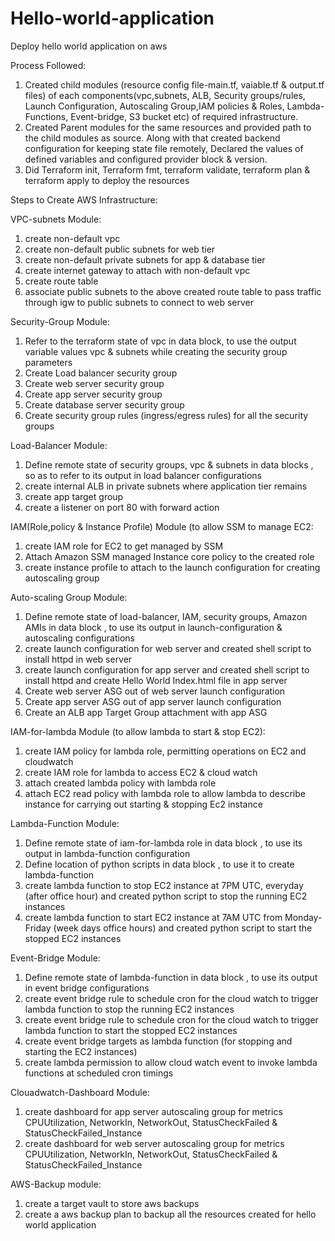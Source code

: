 # Hello-world-application
Deploy hello world application on aws

Process Followed:
  1. Created child modules (resource config file-main.tf, vaiable.tf & output.tf files) of each components(vpc,subnets, ALB, Security groups/rules, Launch  Configuration, Autoscaling Group,IAM policies & Roles, Lambda-Functions, Event-bridge, S3 bucket etc) of required infrastructure.
  2. Created Parent modules for the same resources and provided path to the child modules as source. Along with that created backend configuration for keeping state file remotely, Declared the values of defined variables and configured provider block & version.
  3. Did Terraform init, Terraform fmt, terraform validate, terraform plan & terraform apply to deploy the resources

Steps to Create AWS Infrastructure:

VPC-subnets Module:
  1. create non-default vpc
  2. create non-default public subnets for web tier
  3. create non-default private subnets for app & database tier
  4. create internet gateway to attach with non-default vpc
  5. create route table 
  6. associate public subnets to the above created route table to pass traffic through igw to public subnets to connect to web server

Security-Group Module:
  1. Refer to the terraform state of vpc in data block, to use the output variable values vpc & subnets while creating the security group parameters
  2. Create Load balancer security group
  3. Create web server security group
  4. Create app server security group
  5. Create database server security group
  6. Create security group rules (ingress/egress rules) for all the security groups 

Load-Balancer Module:
  1. Define remote state of security groups, vpc & subnets in data blocks , so as to refer to its output in load balancer configurations
  2. create internal ALB in private subnets where application tier remains
  3. create app target group
  4. create a listener on port 80 with forward action

IAM(Role,policy & Instance Profile) Module (to allow SSM to manage EC2:
  1. create IAM role for EC2 to get managed by SSM
  2. Attach Amazon SSM managed Instance core policy to the created role
  3. create instance profile to attach to the launch configuration for creating autoscaling group

Auto-scaling Group Module:
  1. Define remote state of load-balancer, IAM, security groups, Amazon AMIs in data block , to use its output in launch-configuration & autoscaling configurations
  2. create launch configuration for web server and created shell script to install httpd in web server
  3. create launch configuration for app server and created shell script to install httpd and create Hello World Index.html file in app server
  4. Create web server ASG out of web server launch configuration
  5. Create app server ASG out of app server launch configuration
  6. Create an ALB app Target Group attachment with app ASG

IAM-for-lambda Module (to allow lambda to start & stop EC2):
  1. create IAM policy for lambda role, permitting operations on EC2 and cloudwatch
  2. create IAM role for lambda to access EC2 & cloud watch
  3. attach created lambda policy with lambda role
  4. attach EC2 read policy with lambda role to allow lambda to describe instance for carrying out starting & stopping Ec2 instance

Lambda-Function Module:
  1. Define remote state of iam-for-lambda role in data block , to use its output in lambda-function configuration
  2. Define location of python scripts in data block , to use it to create lambda-function
  3. create lambda function to stop EC2 instance at 7PM UTC, everyday (after office hour) and created python script to stop the running EC2 instances
  4. create lambda function to start EC2 instance at 7AM UTC from Monday-Friday (week days office hours) and created python script to start the stopped EC2 instances
        
Event-Bridge Module:
  1. Define remote state of lambda-function in data block , to use its output in event bridge configurations
  2. create event bridge rule to schedule cron for the cloud watch to trigger lambda function to stop the running EC2 instances
  3. create event bridge rule to schedule cron for the cloud watch to trigger lambda function to start the stopped EC2 instances
  4. create event bridge targets as lambda function (for stopping and starting the EC2 instances)
  5. create lambda permission to allow cloud watch event to invoke lambda functions at scheduled cron timings

Clouadwatch-Dashboard Module:
  1. create dashboard for app server autoscaling group for metrics CPUUtilization, NetworkIn, NetworkOut, StatusCheckFailed & StatusCheckFailed_Instance
  2. create dashboard for web server autoscaling group for metrics CPUUtilization, NetworkIn, NetworkOut, StatusCheckFailed & StatusCheckFailed_Instance

AWS-Backup module:
  1. create a target vault to store aws backups
  2. create a aws backup plan to backup all the resources created for hello world application
